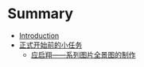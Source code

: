 # Summary

* [Introduction](README.md)
* [正式开始前的小任务](chapter1.md)
  * [应启翔——系列图片全景图的制作](chapter1/ying-qi-xiang-2014-2014-xi-lie-tu-pian-quan-jing-tu-de-zhi-zuo.md)

